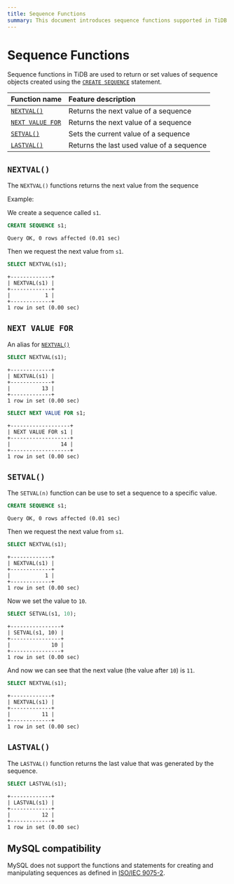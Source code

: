 ```yaml
---
title: Sequence Functions
summary: This document introduces sequence functions supported in TiDB.
---
```


# Sequence Functions

Sequence functions in TiDB are used to return or set values of sequence objects created using the [`CREATE SEQUENCE`](/sql-statements/sql-statement-create-sequence.md) statement.

| Function name | Feature description |
| :-------------- | :------------------------------------- |
| [`NEXTVAL()`](#nextval) | Returns the next value of a sequence |
| [`NEXT VALUE FOR`](#next-value-for) | Returns the next value of a sequence |
| [`SETVAL()`](#setval) | Sets the current value of a sequence |
| [`LASTVAL()`](#lastval) | Returns the last used value of a sequence |

## `NEXTVAL()`

The `NEXTVAL()` functions returns the next value from the sequence

Example:

We create a sequence called `s1`.

```sql
CREATE SEQUENCE s1;
```

```
Query OK, 0 rows affected (0.01 sec)
```

Then we request the next value from `s1`.

```sql
SELECT NEXTVAL(s1);
```

```
+-------------+
| NEXTVAL(s1) |
+-------------+
|           1 |
+-------------+
1 row in set (0.00 sec)
```
## `NEXT VALUE FOR`

An alias for [`NEXTVAL()`](#nextval)

```sql
SELECT NEXTVAL(s1);
```

```
+-------------+
| NEXTVAL(s1) |
+-------------+
|          13 |
+-------------+
1 row in set (0.00 sec)
```

```sql
SELECT NEXT VALUE FOR s1;
```

```
+-------------------+
| NEXT VALUE FOR s1 |
+-------------------+
|                14 |
+-------------------+
1 row in set (0.00 sec)
```

## `SETVAL()`

The `SETVAL(n)` function can be use to set a sequence to a specific value.

```sql
CREATE SEQUENCE s1;
```

```
Query OK, 0 rows affected (0.01 sec)
```

Then we request the next value from `s1`.

```sql
SELECT NEXTVAL(s1);
```

```
+-------------+
| NEXTVAL(s1) |
+-------------+
|           1 |
+-------------+
1 row in set (0.00 sec)
```

Now we set the value to `10`.

```sql
SELECT SETVAL(s1, 10);
```

```
+----------------+
| SETVAL(s1, 10) |
+----------------+
|             10 |
+----------------+
1 row in set (0.00 sec)
```

And now we can see that the next value (the value after `10`) is `11`.

```sql
SELECT NEXTVAL(s1);
```

```
+-------------+
| NEXTVAL(s1) |
+-------------+
|          11 |
+-------------+
1 row in set (0.00 sec)
```

## `LASTVAL()`

The `LASTVAL()` function returns the last value that was generated by the sequence.

```sql
SELECT LASTVAL(s1);
```

```
+-------------+
| LASTVAL(s1) |
+-------------+
|          12 |
+-------------+
1 row in set (0.00 sec)
```


## MySQL compatibility

MySQL does not support the functions and statements for creating and manipulating sequences as defined in [ISO/IEC 9075-2](https://www.iso.org/standard/76584.html).
